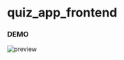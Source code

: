 # quiz_app_frontend

### DEMO
![preview](https://github.com/krrishcoder/quizappy/blob/main/quiz_app_vid.gif)
